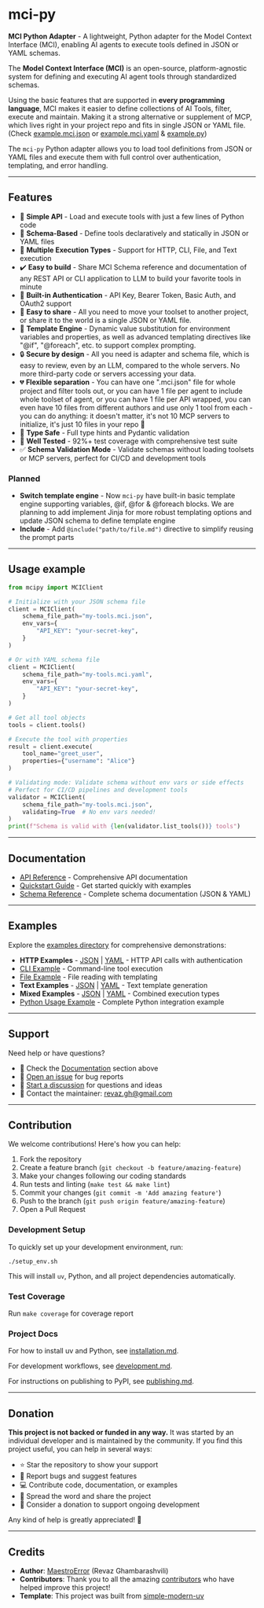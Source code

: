 # mci-py

**MCI Python Adapter** - A lightweight, Python adapter for the Model Context Interface (MCI), enabling AI agents to execute tools defined in JSON or YAML schemas.

The **Model Context Interface (MCI)** is an open-source, platform-agnostic system for defining and executing AI agent tools through standardized schemas.

Using the basic features that are supported in **every programming language**, MCI makes it easier to define collections of AI Tools, filter, execute and maintain. Making it a strong alternative or supplement of MCP, which lives right in your project repo and fits in single JSON or YAML file. (Check [example.mci.json](https://github.com/Model-Context-Interface/mci-py/blob/main/example.mci.json) or [example.mci.yaml](https://github.com/Model-Context-Interface/mci-py/blob/main/example.mci.yaml) & [example.py](https://github.com/Model-Context-Interface/mci-py/blob/main/example.py))

The `mci-py` Python adapter allows you to load tool definitions from JSON or YAML files and execute them with full control over authentication, templating, and error handling.

---

## Features

- 🚀 **Simple API** - Load and execute tools with just a few lines of Python code
- 📝 **Schema-Based** - Define tools declaratively and statically in JSON or YAML files
- 🔄 **Multiple Execution Types** - Support for HTTP, CLI, File, and Text execution
- ✔️ **Easy to build** - Share MCI Schema reference and documentation of any REST API or CLI application to LLM to build your favorite tools in minute
- 🔐 **Built-in Authentication** - API Key, Bearer Token, Basic Auth, and OAuth2 support
- 🔁 **Easy to share** - All you need to move your toolset to another project, or share it to the world is a single JSON or YAML file.
- 🎯 **Template Engine** - Dynamic value substitution for environment variables and properties, as well as advanced templating directives like "@if", "@foreach", etc. to support complex prompting.
- 🔒 **Secure by design** - All you need is adapter and schema file, which is easy to review, even by an LLM, compared to the whole servers. No more third-party code or servers accessing your data.
- 💔 **Flexible separation** - You can have one ".mci.json" file for whole project and filter tools out, or you can have 1 file per agent to include whole toolset of agent, or you can have 1 file per API wrapped, you can even have 10 files from different authors and use only 1 tool from each - you can do anything: it doesn't matter, it's not 10 MCP servers to initialize, it's just 10 files in your repo 🤷
- 🎨 **Type Safe** - Full type hints and Pydantic validation
- 🧪 **Well Tested** - 92%+ test coverage with comprehensive test suite
- ✅ **Schema Validation Mode** - Validate schemas without loading toolsets or MCP servers, perfect for CI/CD and development tools

### Planned

- **Switch template engine** - Now `mci-py` have built-in basic template engine supporting variables, @if, @for & @foreach blocks. We are planning to add implement Jinja for more robust templating options and update JSON schema to define template engine
- **Include** - Add `@include("path/to/file.md")` directive to simplify reusing the prompt parts

---

## Usage example

```python
from mcipy import MCIClient

# Initialize with your JSON schema file
client = MCIClient(
    schema_file_path="my-tools.mci.json",
    env_vars={
        "API_KEY": "your-secret-key",
    }
)

# Or with YAML schema file
client = MCIClient(
    schema_file_path="my-tools.mci.yaml",
    env_vars={
        "API_KEY": "your-secret-key",
    }
)

# Get all tool objects
tools = client.tools()

# Execute the tool with properties
result = client.execute(
    tool_name="greet_user",
    properties={"username": "Alice"}
)

# Validating mode: Validate schema without env vars or side effects
# Perfect for CI/CD pipelines and development tools
validator = MCIClient(
    schema_file_path="my-tools.mci.json",
    validating=True  # No env vars needed!
)
print(f"Schema is valid with {len(validator.list_tools())} tools")

```

---

## Documentation

- [API Reference](docs/api_reference.md) - Comprehensive API documentation
- [Quickstart Guide](docs/quickstart.md) - Get started quickly with examples
- [Schema Reference](docs/schema_reference.md) - Complete schema documentation (JSON & YAML)

---

## Examples

Explore the [examples directory](./examples/) for comprehensive demonstrations:

- **HTTP Examples** - [JSON](./examples/http_example.json) | [YAML](./examples/http_example.yaml) - HTTP API calls with authentication
- [CLI Example](./examples/cli_example.json) - Command-line tool execution
- [File Example](./examples/file_example.json) - File reading with templating
- **Text Examples** - [JSON](./examples/text_example.json) | [YAML](./examples/text_example.yaml) - Text template generation
- **Mixed Examples** - [JSON](./examples/mixed_example.json) | [YAML](./examples/mixed_example.yaml) - Combined execution types
- [Python Usage Example](./examples/example_usage.py) - Complete Python integration example

---

## Support

Need help or have questions?

- 📖 Check the [Documentation](#documentation) section above
- 🐛 [Open an issue](https://github.com/Model-Context-Interface/mci-py/issues) for bug reports
- 💬 [Start a discussion](https://github.com/Model-Context-Interface/mci-py/discussions) for questions and ideas
- 📧 Contact the maintainer: revaz.gh@gmail.com

---

## Contribution

We welcome contributions! Here's how you can help:

1. Fork the repository
2. Create a feature branch (`git checkout -b feature/amazing-feature`)
3. Make your changes following our coding standards
4. Run tests and linting (`make test && make lint`)
5. Commit your changes (`git commit -m 'Add amazing feature'`)
6. Push to the branch (`git push origin feature/amazing-feature`)
7. Open a Pull Request

### Development Setup

To quickly set up your development environment, run:

```shell
./setup_env.sh
```

This will install `uv`, Python, and all project dependencies automatically.

### Test Coverage

Run `make coverage` for coverage report

### Project Docs

For how to install uv and Python, see [installation.md](installation.md).

For development workflows, see [development.md](development.md).

For instructions on publishing to PyPI, see [publishing.md](publishing.md).

---

## Donation

**This project is not backed or funded in any way.** It was started by an individual developer and is maintained by the community. If you find this project useful, you can help in several ways:

- ⭐ Star the repository to show your support
- 🐛 Report bugs and suggest features
- 💻 Contribute code, documentation, or examples
- 📢 Spread the word and share the project
- 💝 Consider a donation to support ongoing development

Any kind of help is greatly appreciated! 🙏

---

## Credits

- **Author**: [MaestroError](https://github.com/MaestroError) (Revaz Ghambarashvili)
- **Contributors**: Thank you to all the amazing [contributors](https://github.com/Model-Context-Interface/mci-py/graphs/contributors) who have helped improve this project!
- **Template**: This project was built from [simple-modern-uv](https://github.com/jlevy/simple-modern-uv)
